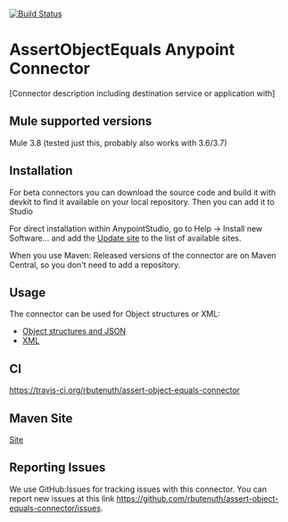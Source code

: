 [![Build Status](https://travis-ci.org/rbutenuth/assert-object-equals-connector.svg?branch=master)](https://travis-ci.org/rbutenuth/assert-object-equals-connector)

# AssertObjectEquals Anypoint Connector

[Connector description including destination service or application with]

## Mule supported versions
Mule 3.8 (tested just this, probably also works with 3.6/3.7)

## Installation
For beta connectors you can download the source code and build it with devkit to find it available on your local repository. Then you can add it to Studio

For direct installation within AnypointStudio, go to Help -> Install new Software... and add the 
[Update site](https://raw.githubusercontent.com/rbutenuth/assert-object-equals-connector/master/update-site/)
to the list of available sites.

When you use Maven: Released versions of the connector are on Maven Central, so you don't need to add a repository.

## Usage

The connector can be used for Object structures or XML:

* [Object structures and JSON](https://github.com/rbutenuth/assert-object-equals-connector/blob/master/docs/compare-objects.md)
* [XML](https://github.com/rbutenuth/assert-object-equals-connector/blob/master/docs/compare-xml.md)

## CI

https://travis-ci.org/rbutenuth/assert-object-equals-connector

## Maven Site

[Site](https://github.com/rbutenuth/assert-object-equals-connector/blob/master/docs/site/index.html)

## Reporting Issues

We use GitHub:Issues for tracking issues with this connector. You can report new issues at this link https://github.com/rbutenuth/assert-object-equals-connector/issues.
